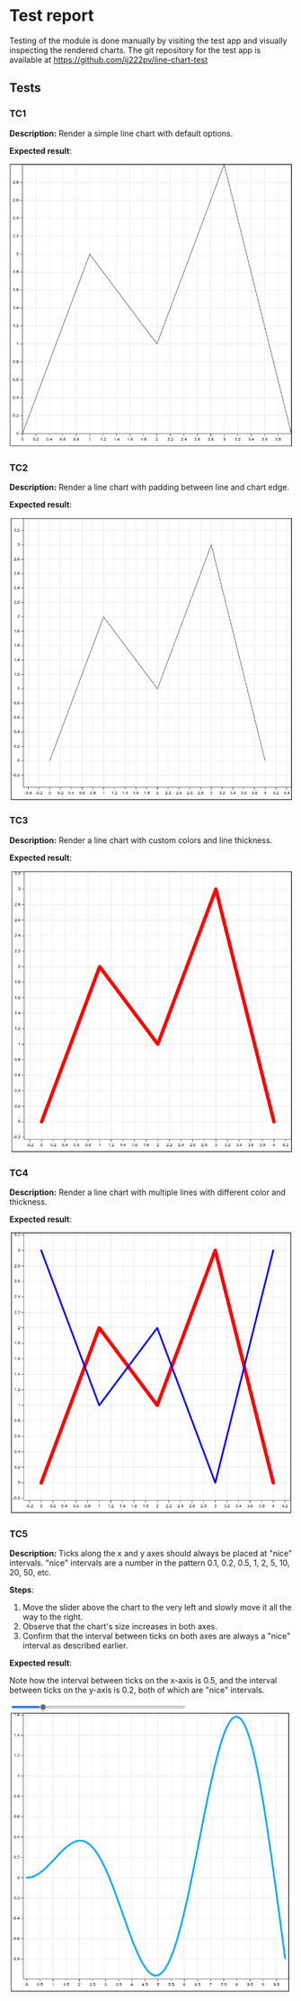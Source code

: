 # Test report

Testing of the module is done manually by visiting the test app and visually inspecting the rendered charts. The git repository for the test app is available at https://github.com/ij222pv/line-chart-test

## Tests

### TC1
**Description:** Render a simple line chart with default options.

**Expected result**: 

![Test case 1](.readme/tests/tc1.png)

### TC2
**Description:** Render a line chart with padding between line and chart edge.

**Expected result**:

![Test case 2](.readme/tests/tc2.png)

### TC3
**Description:** Render a line chart with custom colors and line thickness.

**Expected result**:

![Test case 3](.readme/tests/tc3.png)

### TC4
**Description:** Render a line chart with multiple lines with different color and thickness.

**Expected result**:

![Test case 4](.readme/tests/tc4.png)

### TC5
**Description:** Ticks along the x and y axes should always be placed at "nice" intervals. "nice" intervals are a number in the pattern 0.1, 0.2, 0.5, 1, 2, 5, 10, 20, 50, etc.

**Steps**:
1. Move the slider above the chart to the very left and slowly move it all the way to the right.
2. Observe that the chart's size increases in both axes.
2. Confirm that the interval between ticks on both axes are always a "nice" interval as described earlier.

**Expected result**:

Note how the interval between ticks on the x-axis is 0.5, and the interval between ticks on the y-axis is 0.2, both of which are "nice" intervals.

![Test case 5](.readme/tests/tc5.png)
